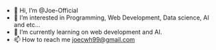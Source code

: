 - 👋 Hi, I’m @Joe-Official
- 👀 I’m interested in Programming, Web Development, Data science, AI and etc...
- 🌱 I’m currently learning on web development and AI.
- 📫 How to reach me joecwh99@gmail.com

<!---
Joe-Official/Joe-Official is a ✨ special ✨ repository because its `README.md` (this file) appears on your GitHub profile.
You can click the Preview link to take a look at your changes.
--->
